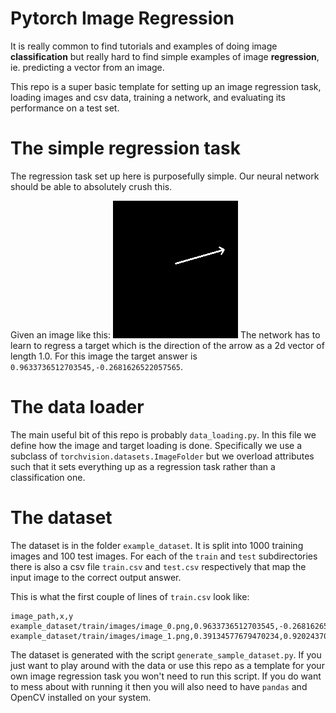 # Pytorch Image Regression
It is really common to find tutorials and examples of doing image **classification** but really hard to find simple examples of image **regression**, ie. predicting a vector from an image.

This repo is a super basic template for setting up an image regression task, loading images and csv data, training a network, and evaluating its performance on a test set.


# The simple regression task
The regression task set up here is purposefully simple. Our neural network should be able to absolutely crush this.

Given an image like this:
![example input image](example_dataset/train/images/image_0.png)
The network has to learn to regress a target which is the direction of the arrow as a 2d vector of length 1.0.
For this image the target answer is `0.9633736512703545,-0.2681626522057565`.


# The data loader
The main useful bit of this repo is probably `data_loading.py`. In this file we define how the image and target loading is done. Specifically we use a subclass of `torchvision.datasets.ImageFolder` but we overload attributes such that it sets everything up as a regression task rather than a classification one.


# The dataset
The dataset is in the folder `example_dataset`. It is split into 1000 training images and 100 test images.
For each of the `train` and `test` subdirectories there is also a csv file `train.csv` and `test.csv` respectively
that map the input image to the correct output answer.

This is what the first couple of lines of `train.csv` look like:
```
image_path,x,y
example_dataset/train/images/image_0.png,0.9633736512703545,-0.2681626522057565
example_dataset/train/images/image_1.png,0.39134577679470234,0.9202437084734407
```

The dataset is generated with the script `generate_sample_dataset.py`. If you just want to play around with the data or use this repo as a template for your own image regression task you won't need to run this script. If you do want to mess about with running it then you will also need to have `pandas` and OpenCV installed on your system.
